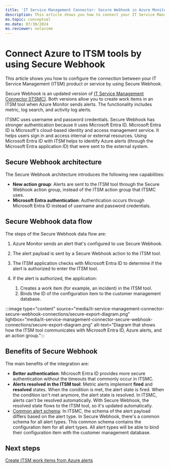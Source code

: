 ```yaml
---
title: 'IT Service Management Connector: Secure Webhook in Azure Monitor'
description: This article shows you how to connect your IT Service Management products and services with Secure Webhook in Azure Monitor to centrally monitor and manage ITSM work items.
ms.topic: conceptual
ms.date: 07/30/2024
ms.reviewer: nolavime
---
```


# Connect Azure to ITSM tools by using Secure Webhook  

This article shows you how to configure the connection between your IT Service Management (ITSM) product or service by using Secure Webhook.

Secure Webhook is an updated version of [IT Service Management Connector (ITSMC)](./itsmc-overview.md). Both versions allow you to create work items in an ITSM tool when Azure Monitor sends alerts. The functionality includes metric, log search, and activity log alerts.

ITSMC uses username and password credentials. Secure Webhook has stronger authentication because it uses Microsoft Entra ID. Microsoft Entra ID is Microsoft's cloud-based identity and access management service. It helps users sign in and access internal or external resources. Using Microsoft Entra ID with ITSM helps to identify Azure alerts (through the Microsoft Entra application ID) that were sent to the external system.

## Secure Webhook architecture

The Secure Webhook architecture introduces the following new capabilities:

* **New action group**: Alerts are sent to the ITSM tool through the Secure Webhook action group, instead of the ITSM action group that ITSMC uses.
* **Microsoft Entra authentication**: Authentication occurs through Microsoft Entra ID instead of username and password credentials.

## Secure Webhook data flow

The steps of the Secure Webhook data flow are:

1. Azure Monitor sends an alert that's configured to use Secure Webhook.
1. The alert payload is sent by a Secure Webhook action to the ITSM tool.
1. The ITSM application checks with Microsoft Entra ID to determine if the alert is authorized to enter the ITSM tool.
1. If the alert is authorized, the application:

   1. Creates a work item (for example, an incident) in the ITSM tool.
   1. Binds the ID of the configuration item to the customer management database.

:::image type="content" source="media/it-service-management-connector-secure-webhook-connections/secure-export-diagram.png" lightbox="media/it-service-management-connector-secure-webhook-connections/secure-export-diagram.png" alt-text="Diagram that shows how the ITSM tool communicates with Microsoft Entra ID, Azure alerts, and an action group.":::

## Benefits of Secure Webhook

The main benefits of the integration are:

* **Better authentication**: Microsoft Entra ID provides more secure authentication without the timeouts that commonly occur in ITSMC.
* **Alerts resolved in the ITSM tool**: Metric alerts implement **fired** and **resolved** states. When the condition is met, the alert state is fired. When the condition isn't met anymore, the alert state is resolved. In ITSMC, alerts can't be resolved automatically. With Secure Webhook, the resolved state flows to the ITSM tool, so it's updated automatically.
* [Common alert schema](./alerts-common-schema.md): In ITSMC, the schema of the alert payload differs based on the alert type. In Secure Webhook, there's a common schema for all alert types. This common schema contains the configuration item for all alert types. All alert types will be able to bind their configuration item with the customer management database.

## Next steps

[Create ITSM work items from Azure alerts](./itsmc-overview.md)
